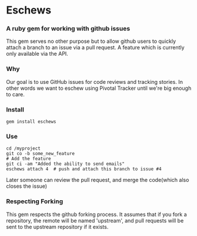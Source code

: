# Eschews
### A ruby gem for working with github issues

This gem serves no other purpose but to allow github users
to quickly attach a branch to an issue via a pull request.
A feature which is currently only available via the API.

### Why

Our goal is to use GitHub issues for code reviews and tracking stories. In other words
we want to eschew using Pivotal Tracker until we're big enough to care.

### Install

    gem install eschews

### Use

    cd /myproject
    git co -b some_new_feature
    # Add the feature
    git ci -am "Added the ability to send emails"
    eschews attach 4  # push and attach this branch to issue #4

Later someone can review the pull request, and merge the code(which also closes
the issue)

### Respecting Forking

This gem respects the github forking process. It assumes that if you fork
a repository, the remote will be named 'upstream', and pull requests
will be sent to the upstream repository if it exists.
